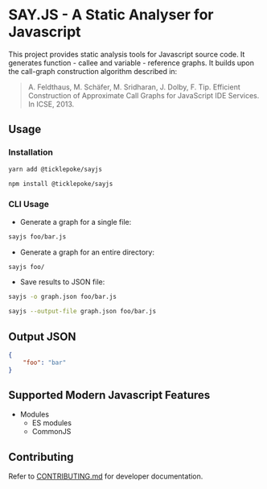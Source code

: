 # SAY.JS - A Static Analyser for Javascript

This project provides static analysis tools for Javascript source code. It generates function - callee and variable - reference graphs. It builds upon the call-graph construction algorithm described in:

> A. Feldthaus, M. Schäfer, M. Sridharan, J. Dolby, F. Tip. Efficient Construction of Approximate Call Graphs for JavaScript IDE Services. In ICSE, 2013.

## Usage

### Installation

```sh
yarn add @ticklepoke/sayjs
```

```sh
npm install @ticklepoke/sayjs
```

### CLI Usage

- Generate a graph for a single file:

```sh
sayjs foo/bar.js
```

- Generate a graph for an entire directory:

```sh
sayjs foo/
```

- Save results to JSON file:

```sh
sayjs -o graph.json foo/bar.js

sayjs --output-file graph.json foo/bar.js
```

## Output JSON

```json
{
    "foo": "bar"
}
```

## Supported Modern Javascript Features

- Modules
  - ES modules
  - CommonJS

## Contributing

Refer to [CONTRIBUTING.md](./CONTRIBUTING.md) for developer documentation.
